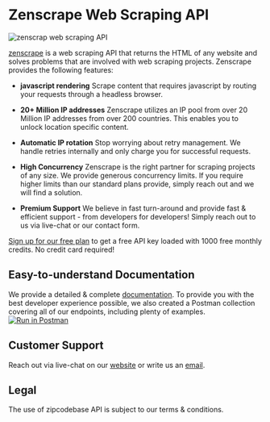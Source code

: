 # Zenscrape Web Scraping API

![zenscrap web scraping API](https://zenscrape.com/wp-content/uploads/2021/02/github-zenscrape.jpg)


[zenscrape](https://zenscrape.com) is a web scraping API that returns the HTML of any website and solves problems that are involved with web scraping projects. Zenscrape provides the following features: 

* **javascript rendering**
Scrape content that requires javascript by routing your requests through a headless browser.

* **20+ Million IP addresses**
Zenscrape utilizes an IP pool from over 20 Million IP addresses from over 200 countries. This enables you to unlock location specific content.

* **Automatic IP rotation**
Stop worrying about retry management. We handle retries internally and only charge you for successful requests.

* **High Concurrency**
Zenscrape is the right partner for scraping projects of any size. We provide generous concurrency limits. If you require higher limits than our standard plans provide, simply reach out and we will find a solution.

* **Premium Support**
We believe in fast turn-around and provide fast & efficient support - from developers for developers!
Simply reach out to us via live-chat or our contact form.

[Sign up for our free plan](https://app.zenscrape.com/register) to get a free API key loaded with 1000 free monthly credits. No credit card required!

## Easy-to-understand Documentation

We provide a detailed & complete [documentation](https://app.zenscrape.com/documentation).
To provide you with the best developer experience possible, we also created a Postman collection covering all of our endpoints, including plenty of examples.
[![Run in Postman](https://run.pstmn.io/button.svg)](https://app.getpostman.com/run-collection/85f8b936e3e1870c3fa9)

## Customer Support
Reach out via live-chat on our [website](https://zenscrape.com) or write us an [email](mailto:support@zenscrape.com).

## Legal
The use of zipcodebase API is subject to our terms & conditions.

